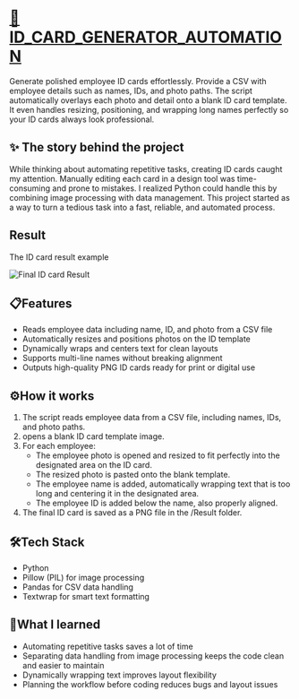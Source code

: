 # [🪪 ID_CARD_GENERATOR_AUTOMATION](https://github.com/YandLim/ID-Card-Generator-Automation)

Generate polished employee ID cards effortlessly. Provide a CSV with employee details such as names, IDs, and photo paths. The script automatically overlays each photo and detail onto a blank ID card template. It even handles resizing, positioning, and wrapping long names perfectly so your ID cards always look professional.

## ✨ The story behind the project
While thinking about automating repetitive tasks, creating ID cards caught my attention. Manually editing each card in a design tool was time-consuming and prone to mistakes. I realized Python could handle this by combining image processing with data management. This project started as a way to turn a tedious task into a fast, reliable, and automated process.

## Result
The ID card result example

![Final ID card Result](Result/ID_Card_0)

## 📋Features
 - Reads employee data including name, ID, and photo from a CSV file
 - Automatically resizes and positions photos on the ID template
 - Dynamically wraps and centers text for clean layouts
 - Supports multi-line names without breaking alignment
 - Outputs high-quality PNG ID cards ready for print or digital use

## ⚙️How it works
1. The script reads employee data from a CSV file, including names, IDs, and photo paths.
2. opens a blank ID card template image.
3. For each employee:
    - The employee photo is opened and resized to fit perfectly into the designated area on the ID card.
    - The resized photo is pasted onto the blank template.
    - The employee name is added, automatically wrapping text that is too long and centering it in the designated area.
    - The employee ID is added below the name, also properly aligned.
4. The final ID card is saved as a PNG file in the /Result folder.

## 🛠️Tech Stack
 - Python
 - Pillow (PIL) for image processing
 - Pandas for CSV data handling
 - Textwrap for smart text formatting

## 🫡What I learned
 - Automating repetitive tasks saves a lot of time
 - Separating data handling from image processing keeps the code clean and easier to maintain
 - Dynamically wrapping text improves layout flexibility
 - Planning the workflow before coding reduces bugs and layout issues





